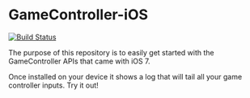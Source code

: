 GameController-iOS
==================

[![Build Status](https://travis-ci.org/JagCesar/GameController-iOS.svg?branch=master)](https://travis-ci.org/JagCesar/GameController-iOS)

The purpose of this repository is to easily get started with the GameController APIs that came with iOS 7.

Once installed on your device it shows a log that will tail all your game controller inputs. Try it out!
